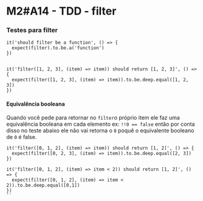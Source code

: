 # M2#A14 - TDD - filter


### Testes para filter

```
it('should filter be a function', () => {
  expect(filter).to.be.a('function')
})


it('filter([1, 2, 3], (item) => item)) should return [1, 2, 3]', () => {
  expect(filter([1, 2, 3], (item) => item)).to.be.deep.equal([1, 2, 3])
})

```

#### Equivalência booleana
Quando você pede para retornar no `filter`o próprio item ele faz uma equivalência booleana em cada elemento ex: `!!0 == false`  então por conta disso no teste abaixo ele não vai retorna o `0` poquê o equivalente booleano de `0` é false.

```
it('filter([0, 1, 2], (item) => item)) should return [1, 2]', () => {
  expect(filter([0, 2, 3], (item) => item)).to.be.deep.equal([2, 3])
})
```


```
it('filter([0, 1, 2], (item) => item < 2)) should return [1, 2]', () => {
  expect(filter([0, 1, 2], (item) => item < 2)).to.be.deep.equal([0,1])
})
``